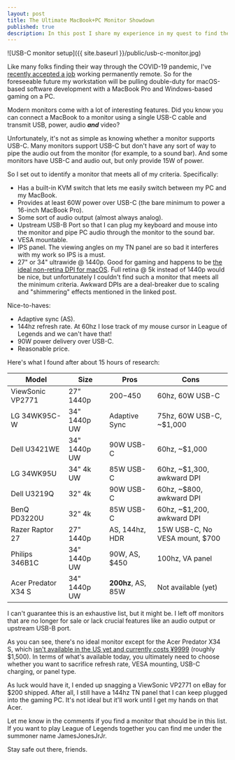 ```yaml
---
layout: post
title: The Ultimate MacBook+PC Monitor Showdown
published: true
description: In this post I share my experience in my quest to find the ideal USB-C monitor for my PC and Macbook Pro.
---
```


![USB-C monitor setup]({{ site.baseurl }}/public/usb-c-monitor.jpg)

Like many folks finding their way through the COVID-19 pandemic, I've [recently accepted a job](https://twitter.com/james_output/status/1320110838792003584) working permanently remote. So for the foreseeable future my workstation will be pulling double-duty for macOS-based software development with a MacBook Pro and Windows-based gaming on a PC.

Modern monitors come with a lot of interesting features. Did you know you can connect a MacBook to a monitor using a single USB-C cable and transmit USB, power, audio ***and*** video?

Unfortunately, it's not as simple as knowing whether a monitor supports USB-C. Many monitors support USB-C but don't have any sort of way to pipe the audio out from the monitor (for example, to a sound bar). And some monitors have USB-C and audio out, but only provide 15W of power.

So I set out to identify a monitor that meets all of my criteria. Specifically:

* Has a built-in KVM switch that lets me easily switch between my PC and my MacBook.
* Provides at least 60W power over USB-C (the bare minimum to power a 16-inch MacBook Pro).
* Some sort of audio output (almost always analog).
* Upstream USB-B Port so that I can plug my keyboard and mouse into the monitor and pipe PC audio through the monitor to the sound bar.
* VESA mountable.
* IPS panel. The viewing angles on my TN panel are so bad it interferes with my work so IPS is a must.
* 27" or 34" ultrawide @ 1440p. Good for gaming and happens to be [the ideal non-retina DPI for macOS](https://bjango.com/articles/macexternaldisplays/). Full retina @ 5k instead of 1440p would be nice, but unfortunately I couldn't find such a monitor that meets all the minimum criteria. Awkward DPIs are a deal-breaker due to scaling and "shimmering" effects mentioned in the linked post.

Nice-to-haves:

* Adaptive sync (AS).
* 144hz refresh rate. At 60hz I lose track of my mouse cursor in League of Legends and we can't have that!
* 90W power delivery over USB-C.
* Reasonable price.

Here's what I found after about 15 hours of research:

Model | Size | Pros | Cons
----- | ---- | ---- | ----
ViewSonic VP2771 | 27" 1440p | $200-$450 | 60hz, 60W USB-C
LG 34WK95C-W | 34" 1440p UW | Adaptive Sync | 75hz, 60W USB-C, ~$1,000
Dell U3421WE | 34" 1440p UW | 90W USB-C | 60hz, ~$1,000
LG 34WK95U | 34" 4k UW | 85W USB-C | 60hz, ~$1,300, awkward DPI
Dell U3219Q | 32" 4k | 90W USB-C | 60hz, ~$800, awkward DPI
BenQ PD3220U | 32" 4k | 85W USB-C | 60hz, ~$1,200, awkward DPI
Razer Raptor 27 | 27" 1440p | AS, 144hz, HDR | 15W USB-C, No VESA mount, $700
Philips 346B1C | 34" 1440p UW | 90W, AS, $450 | 100hz, VA panel
Acer Predator X34 S | 34" 1440p UW | **200hz**, AS, 85W | Not available (yet)

I can't guarantee this is an exhaustive list, but it might be. I left off monitors that are no longer for sale or lack crucial features like an audio output or upstream USB-B port.

As you can see, there's no ideal monitor except for the Acer Predator X34 S, which [isn't available in the US yet and currently costs ¥9999](https://www.tomshardware.com/news/acer-predator-x34-s-a-34-inch-200hz-nano-ips-curved-monitor-w-05ms-response-time) (roughly $1,500). In terms of what's available today, you ultimately need to choose whether you want to sacrifice refresh rate, VESA mounting, USB-C charging, or panel type.

As luck would have it, I ended up snagging a ViewSonic VP2771 on eBay for $200 shipped. After all, I still have a 144hz TN panel that I can keep plugged into the gaming PC. It's not ideal but it'll work until I get my hands on that Acer.

Let me know in the comments if you find a monitor that should be in this list. If you want to play League of Legends together you can find me under the summoner name JamesJonesJrJr.

Stay safe out there, friends.